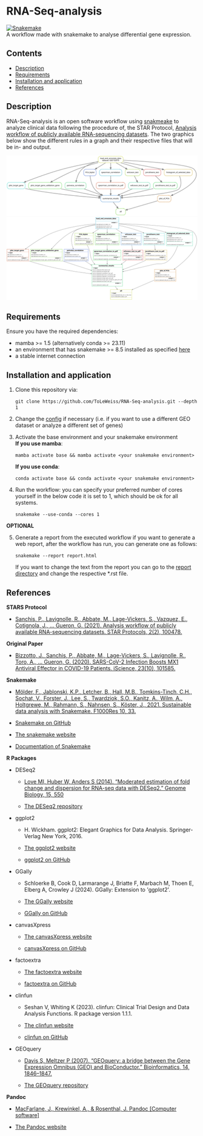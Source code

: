 # RNA-Seq-analysis
[![Snakemake](https://img.shields.io/badge/snakemake-≥8.5.3-brightgreen.svg?style=flat)](https://snakemake.readthedocs.io)
<br/>
A workflow made with snakemake to analyse differential gene expression.

## Contents

- [Description](https://github.com/ToLeWeiss/RNA-Seq-analysis/tree/master?tab=readme-ov-file#description)
- [Requirements](https://github.com/ToLeWeiss/RNA-Seq-analysis/tree/master?tab=readme-ov-file#requirements)
- [Installation and application](https://github.com/ToLeWeiss/RNA-Seq-analysis/tree/master?tab=readme-ov-file#Installation-and-application)
- [References](https://github.com/ToLeWeiss/RNA-Seq-analysis/tree/master?tab=readme-ov-file#references)

## Description
RNA-Seq-analysis is an open software workflow using [snakmeake](https://snakemake.github.io/) to
analyze clinical data following the procedure of, the STAR Protocol, [Analysis workflow of publicly
available RNA-sequencing datasets](https://doi.org/10.1016/j.xpro.2021.100478).
The two graphics below show the different rules in a graph and their respective files that will be in- and output.

![Image of the DAG(Directed Acyclic Graph)](https://github.com/ToLeWeiss/RNA-Seq-analysis/blob/master/dag.svg)
![Image of the respective rules with input and output files](https://github.com/ToLeWeiss/RNA-Seq-analysis/blob/master/filegraph.svg)

## Requirements

Ensure you have the required dependencies:
- mamba >= 1.5 (alternatively conda >= 23.11)
- an environment that has snakemake >= 8.5 installed as specified [here](https://snakemake.readthedocs.io/en/stable/getting_started/installation.html)
- a stable internet connection

## Installation and application

1. Clone this repository via:
    ```terminal
    git clone https://github.com/ToLeWeiss/RNA-Seq-analysis.git --depth 1
    ```

2. Change the [config](https://github.com/ToLeWeiss/RNA-Seq-analysis/tree/master/config/config.yaml) 
   if necessary (i.e. if you want to use a different GEO dataset or analyze a different set of genes)

3. Activate the base environment and your snakemake environment
    <br/>
    **If you use mamba**:
    ```terminal
    mamba activate base && mamba activate <your snakemake environment>
    ```

    **If you use conda**:
    ```terminal
    conda activate base && conda activate <your snakemake environment>
    ```

4. Run the workflow:
    you can specify your preferred number of cores yourself in the below code it is set to 1,
    which should be ok for all systems.
    ```terminal
    snakemake --use-conda --cores 1
    ```

**OPTIONAL**

5. Generate a report from the executed workflow
    if you want to generate a web report, after the workflow has run, you can generate one as follows:
    ```terminal
    snakemake --report report.html
    ```
    If you want to change the text from the report you can go to the [report directory](https://github.com/ToLeWeiss/RNA-Seq-analysis/tree/master/workflow/report)
    and change the respective *.rst file.

## References

**STARS Protocol**

- [Sanchis, P., Lavignolle, R., Abbate, M., Lage-Vickers, S., Vazquez, E., Cotignola, J., … Gueron, G. (2021).
  Analysis workflow of publicly available RNA-sequencing datasets. STAR Protocols, 2(2), 100478.](https://doi.org/10.1016/j.xpro.2021.100478)

**Original Paper**

- [Bizzotto, J., Sanchis, P., Abbate, M., Lage-Vickers, S., Lavignolle, R., Toro, A., … Gueron, G. (2020). 
  SARS-CoV-2 Infection Boosts MX1 Antiviral Effector in COVID-19 Patients. iScience, 23(10), 101585.](https://doi.org/10.1016/j.isci.2020.101585)

**Snakemake**

- [Mölder, F., Jablonski, K.P., Letcher, B., Hall, M.B., Tomkins-Tinch, C.H., Sochat, V., Forster, J., Lee, S., 
  Twardziok, S.O., Kanitz, A., Wilm, A., Holtgrewe, M., Rahmann, S., Nahnsen, S., Köster, J., 
  2021. Sustainable data analysis with Snakemake. F1000Res 10, 33.](https://doi.org/10.12688/f1000research.29032.1)

- [Snakemake on GitHub](https://github.com/snakemake/snakemake)

- [The snakemake website](https://snakemake.github.io/)

- [Documentation of Snakemake](https://snakemake.readthedocs.io/en/stable/index.html)

**R Packages**

- DESeq2
    - [Love MI, Huber W, Anders S (2014). “Moderated estimation of fold change and dispersion for RNA-seq data with DESeq2.” 
      Genome Biology, 15, 550](https://doi.org/10.1186/s13059-014-0550-8)

    - [The DESeq2 repository](https://code.bioconductor.org/browse/DESeq2/RELEASE_3_18/)

- ggplot2
    - H. Wickham. ggplot2: Elegant Graphics for Data Analysis. Springer-Verlag New York, 2016.

    - [The ggplot2 website](https://ggplot2.tidyverse.org/index.html)

    - [ggplot2 on GitHub](https://github.com/tidyverse/ggplot2/)

- GGally
    - Schloerke B, Cook D, Larmarange J, Briatte F, Marbach M, Thoen E, Elberg A, Crowley J (2024). GGally: Extension to 'ggplot2'.

    - [The GGally website](https://ggobi.github.io/ggally/)

    - [GGally on GitHub](https://github.com/tidyverse/ggplot2/)

- canvasXpress
    - [The canvasXpress website](https://www.canvasxpress.org/)

    - [canvasXpress on GitHub](https://github.com/neuhausi/canvasXpress)

- factoextra 
    - [The factoextra website](https://rpkgs.datanovia.com/factoextra/index.html)

    - [factoextra on GitHub](https://github.com/kassambara/factoextra/)

- clinfun
    - Seshan V, Whiting K (2023). clinfun: Clinical Trial Design and Data Analysis Functions. R package version 1.1.1.

    - [The clinfun website](https://veseshan.github.io/clinfun/index.html)

    - [clinfun on GitHub](https://github.com/veseshan/clinfun)

- GEOquery
    - [Davis S, Meltzer P (2007). “GEOquery: a bridge between the Gene Expression Omnibus (GEO) and BioConductor.” Bioinformatics, 14, 1846–1847.](https://doi.org/doi:10.18129/B9.bioc.GEOquery)

    - [The GEOquery repository](https://code.bioconductor.org/browse/GEOquery/RELEASE_3_18/)

**Pandoc**
- [MacFarlane, J., Krewinkel, A., & Rosenthal, J. Pandoc [Computer software]](https://github.com/jgm/pandoc)

- [The Pandoc website](https://pandoc.org/index.html)

